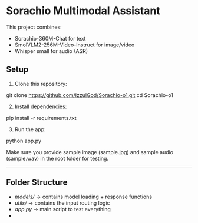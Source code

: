 # Sorachio Multimodal Assistant

This project combines:
- Sorachio-360M-Chat for text
- SmolVLM2-256M-Video-Instruct for image/video
- Whisper small for audio (ASR)

## Setup

1. Clone this repository:

git clone https://github.com/IzzulGod/Sorachio-o1.git cd Sorachio-o1

2. Install dependencies:

pip install -r requirements.txt

3. Run the app:

python app.py

Make sure you provide sample image (sample.jpg) and sample audio (sample.wav) in the root folder for testing.

---

## Folder Structure

- *models/* → contains model loading + response functions
- *utils/* → contains the input routing logic
- *app.py* → main script to test everything
-
